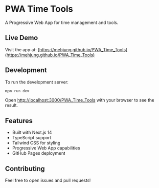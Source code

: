 # PWA Time Tools

A Progressive Web App for time management and tools.

## Live Demo
Visit the app at: [https://mehjung.github.io/PWA_Time_Tools](https://mehjung.github.io/PWA_Time_Tools)

## Development

To run the development server:

```bash
npm run dev
```

Open [http://localhost:3000/PWA_Time_Tools](http://localhost:3000/PWA_Time_Tools) with your browser to see the result.

## Features
- Built with Next.js 14
- TypeScript support
- Tailwind CSS for styling
- Progressive Web App capabilities
- GitHub Pages deployment

## Contributing
Feel free to open issues and pull requests!
